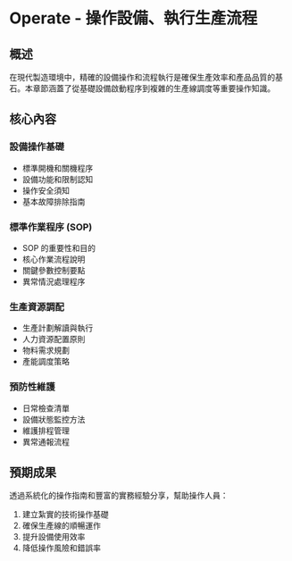 # Operate - 操作設備、執行生產流程

## 概述
在現代製造環境中，精確的設備操作和流程執行是確保生產效率和產品品質的基石。本章節涵蓋了從基礎設備啟動程序到複雜的生產線調度等重要操作知識。

## 核心內容

### 設備操作基礎
- 標準開機和關機程序
- 設備功能和限制認知
- 操作安全須知
- 基本故障排除指南

### 標準作業程序 (SOP)
- SOP 的重要性和目的
- 核心作業流程說明
- 關鍵參數控制要點
- 異常情況處理程序

### 生產資源調配
- 生產計劃解讀與執行
- 人力資源配置原則
- 物料需求規劃
- 產能調度策略

### 預防性維護
- 日常檢查清單
- 設備狀態監控方法
- 維護排程管理
- 異常通報流程

## 預期成果
透過系統化的操作指南和豐富的實務經驗分享，幫助操作人員：
1. 建立紮實的技術操作基礎
2. 確保生產線的順暢運作
3. 提升設備使用效率
4. 降低操作風險和錯誤率